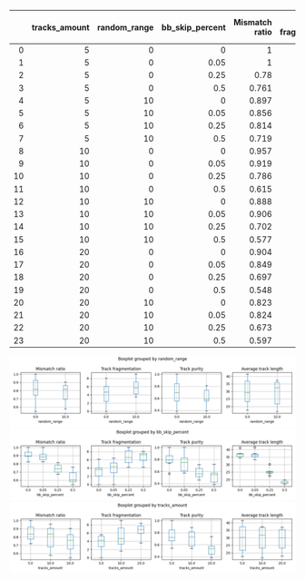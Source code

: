 |    |   tracks_amount |   random_range |   bb_skip_percent |   Mismatch ratio |   Track fragmentation |   Track purity |   Average track length |
|---:|----------------:|---------------:|------------------:|-----------------:|----------------------:|---------------:|-----------------------:|
|  0 |               5 |              0 |              0    |            1     |                  0    |          1     |                  41.2  |
|  1 |               5 |              0 |              0.05 |            1     |                  0    |          1     |                  41.4  |
|  2 |               5 |              0 |              0.25 |            0.78  |                  5.6  |          0.542 |                  25.4  |
|  3 |               5 |              0 |              0.5  |            0.761 |                  4.2  |          0.722 |                  17.6  |
|  4 |               5 |             10 |              0    |            0.897 |                  3.6  |          0.795 |                  35    |
|  5 |               5 |             10 |              0.05 |            0.856 |                  5.2  |          0.69  |                  36    |
|  6 |               5 |             10 |              0.25 |            0.814 |                  4.2  |          0.718 |                  22.6  |
|  7 |               5 |             10 |              0.5  |            0.719 |                  5.4  |          0.583 |                  19.2  |
|  8 |              10 |              0 |              0    |            0.957 |                  1.6  |          0.887 |                  36.8  |
|  9 |              10 |              0 |              0.05 |            0.919 |                  2.7  |          0.833 |                  33.3  |
| 10 |              10 |              0 |              0.25 |            0.786 |                  5.2  |          0.673 |                  24.3  |
| 11 |              10 |              0 |              0.5  |            0.615 |                  7.7  |          0.558 |                  20    |
| 12 |              10 |             10 |              0    |            0.888 |                  4.2  |          0.784 |                  37.4  |
| 13 |              10 |             10 |              0.05 |            0.906 |                  3.5  |          0.811 |                  37.3  |
| 14 |              10 |             10 |              0.25 |            0.702 |                  9    |          0.585 |                  30.2  |
| 15 |              10 |             10 |              0.5  |            0.577 |                  7.1  |          0.538 |                  16.8  |
| 16 |              20 |              0 |              0    |            0.904 |                  3.55 |          0.734 |                  37.1  |
| 17 |              20 |              0 |              0.05 |            0.849 |                  5.3  |          0.584 |                  35.05 |
| 18 |              20 |              0 |              0.25 |            0.697 |                  7.55 |          0.504 |                  24.9  |
| 19 |              20 |              0 |              0.5  |            0.548 |                  8.05 |          0.384 |                  17.8  |
| 20 |              20 |             10 |              0    |            0.823 |                  6.1  |          0.566 |                  34.55 |
| 21 |              20 |             10 |              0.05 |            0.824 |                  6.4  |          0.577 |                  36.4  |
| 22 |              20 |             10 |              0.25 |            0.673 |                  8.4  |          0.459 |                  25.7  |
| 23 |              20 |             10 |              0.5  |            0.597 |                  7.3  |          0.389 |                  18.1  |

![Boxplot](metrics_figures/boxplot_random_range_soft.png)
![Boxplot](metrics_figures/boxplot_bb_skip_percent_soft.png)
![Boxplot](metrics_figures/boxplot_tracks_amount_soft.png)
